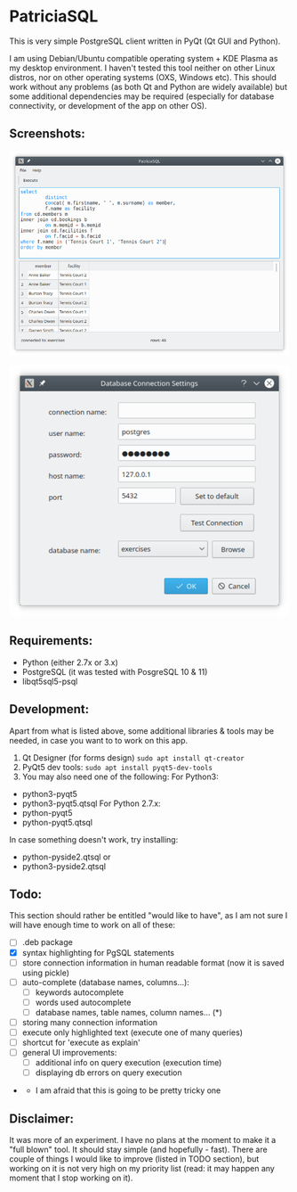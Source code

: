 PatriciaSQL
=============

This is very simple PostgreSQL client written in PyQt (Qt GUI and Python). 

I am using Debian/Ubuntu compatible operating system + KDE Plasma as my desktop environment. I haven't tested this tool neither on other Linux distros, nor on other operating systems (OXS, Windows etc). This should work without any problems (as both Qt and Python are widely available) but some additional dependencies may be required (especially for database connectivity, or development of the app on other OS).


Screenshots:
------------

![PatriciaSQL Main Window](PatriciaSQL-main.png)

![PatriciaSQL - connection settings](PatriciaSQL-connection_settings.png)


Requirements:
---------------

- Python (either 2.7x or 3.x)
- PostgreSQL (it was tested with PosgreSQL 10 & 11)
- libqt5sql5-psql 

Development:
--------------

Apart from what is listed above, some additional libraries & tools may be needed, in case you want to to work on this app.

1. Qt Designer (for forms design) `sudo apt install qt-creator`
2. PyQt5 dev tools: `sudo apt install pyqt5-dev-tools`
3. You may also need one of the following:
   For Python3:
  * python3-pyqt5
  * python3-pyqt5.qtsql
   For Python 2.7.x:
  * python-pyqt5
  * python-pyqt5.qtsql

In case something doesn't work, try installing:
  * python-pyside2.qtsql
  or
  * python3-pyside2.qtsql

Todo:
------
This section should rather be entitled "would like to have", as I am not sure I will have enough time to work on all of these:

 - [ ] .deb package
 - [x] syntax highlighting for PgSQL statements
 - [ ] store connection information in human readable format (now it is saved using pickle)
 - [ ] auto-complete (database names, columns...):
    - [ ] keywords autocomplete
    - [ ] words used autocomplete
    - [ ] database names, table names, column names... (*)
 - [ ] storing many connection information
 - [ ] execute only highlighted text (execute one of many queries)
 - [ ] shortcut for 'execute as explain'
 - [ ] general UI improvements:
   - [ ] additional info on query execution (execution time)
   - [ ] displaying db errors on query execution
   
* - I am afraid that this is going to be pretty tricky one

Disclaimer:
--------------
It was more of an experiment. I have no plans at the moment to make it a "full blown" tool. It should stay simple (and hopefully - fast). There are couple of things I would like to improve (listed in TODO section), but working on it is not very high on my priority list (read: it may happen any moment that I stop working on it).
